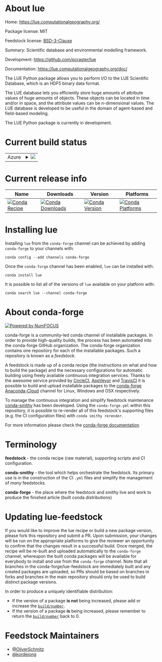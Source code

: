 About lue
=========

Home: https://lue.computationalgeography.org/

Package license: MIT

Feedstock license: [BSD-3-Clause](https://github.com/conda-forge/lue-feedstock/blob/master/LICENSE.txt)

Summary: Scientific database and environmental modelling framework.

Development: https://github.com/pcraster/lue

Documentation: https://lue.computationalgeography.org/doc/

The LUE Python package allows you to perform I/O to the LUE Scientific Database,
which is an HDF5 binary data format.

The LUE database lets you efficiently store huge amounts of attribute values of
huge amounts of objects. These objects can be located in time and/or in space,
and the attribute values can be n-dimensional values. The LUE database is developed
to be useful in the domain of agent-based and field-based modeling.

The LUE Python package is currently in development.


Current build status
====================


<table>
    
  <tr>
    <td>Azure</td>
    <td>
      <details>
        <summary>
          <a href="https://dev.azure.com/conda-forge/feedstock-builds/_build/latest?definitionId=10907&branchName=master">
            <img src="https://dev.azure.com/conda-forge/feedstock-builds/_apis/build/status/lue-feedstock?branchName=master">
          </a>
        </summary>
        <table>
          <thead><tr><th>Variant</th><th>Status</th></tr></thead>
          <tbody><tr>
              <td>linux_64_cxx_compiler_version7python3.6.____cpython</td>
              <td>
                <a href="https://dev.azure.com/conda-forge/feedstock-builds/_build/latest?definitionId=10907&branchName=master">
                  <img src="https://dev.azure.com/conda-forge/feedstock-builds/_apis/build/status/lue-feedstock?branchName=master&jobName=linux&configuration=linux_64_cxx_compiler_version7python3.6.____cpython" alt="variant">
                </a>
              </td>
            </tr><tr>
              <td>linux_64_cxx_compiler_version7python3.7.____cpython</td>
              <td>
                <a href="https://dev.azure.com/conda-forge/feedstock-builds/_build/latest?definitionId=10907&branchName=master">
                  <img src="https://dev.azure.com/conda-forge/feedstock-builds/_apis/build/status/lue-feedstock?branchName=master&jobName=linux&configuration=linux_64_cxx_compiler_version7python3.7.____cpython" alt="variant">
                </a>
              </td>
            </tr><tr>
              <td>linux_64_cxx_compiler_version7python3.8.____cpython</td>
              <td>
                <a href="https://dev.azure.com/conda-forge/feedstock-builds/_build/latest?definitionId=10907&branchName=master">
                  <img src="https://dev.azure.com/conda-forge/feedstock-builds/_apis/build/status/lue-feedstock?branchName=master&jobName=linux&configuration=linux_64_cxx_compiler_version7python3.8.____cpython" alt="variant">
                </a>
              </td>
            </tr><tr>
              <td>osx_64_cxx_compiler_version10python3.6.____cpython</td>
              <td>
                <a href="https://dev.azure.com/conda-forge/feedstock-builds/_build/latest?definitionId=10907&branchName=master">
                  <img src="https://dev.azure.com/conda-forge/feedstock-builds/_apis/build/status/lue-feedstock?branchName=master&jobName=osx&configuration=osx_64_cxx_compiler_version10python3.6.____cpython" alt="variant">
                </a>
              </td>
            </tr><tr>
              <td>osx_64_cxx_compiler_version10python3.7.____cpython</td>
              <td>
                <a href="https://dev.azure.com/conda-forge/feedstock-builds/_build/latest?definitionId=10907&branchName=master">
                  <img src="https://dev.azure.com/conda-forge/feedstock-builds/_apis/build/status/lue-feedstock?branchName=master&jobName=osx&configuration=osx_64_cxx_compiler_version10python3.7.____cpython" alt="variant">
                </a>
              </td>
            </tr><tr>
              <td>osx_64_cxx_compiler_version10python3.8.____cpython</td>
              <td>
                <a href="https://dev.azure.com/conda-forge/feedstock-builds/_build/latest?definitionId=10907&branchName=master">
                  <img src="https://dev.azure.com/conda-forge/feedstock-builds/_apis/build/status/lue-feedstock?branchName=master&jobName=osx&configuration=osx_64_cxx_compiler_version10python3.8.____cpython" alt="variant">
                </a>
              </td>
            </tr><tr>
              <td>win_64_python3.6.____cpython</td>
              <td>
                <a href="https://dev.azure.com/conda-forge/feedstock-builds/_build/latest?definitionId=10907&branchName=master">
                  <img src="https://dev.azure.com/conda-forge/feedstock-builds/_apis/build/status/lue-feedstock?branchName=master&jobName=win&configuration=win_64_python3.6.____cpython" alt="variant">
                </a>
              </td>
            </tr><tr>
              <td>win_64_python3.7.____cpython</td>
              <td>
                <a href="https://dev.azure.com/conda-forge/feedstock-builds/_build/latest?definitionId=10907&branchName=master">
                  <img src="https://dev.azure.com/conda-forge/feedstock-builds/_apis/build/status/lue-feedstock?branchName=master&jobName=win&configuration=win_64_python3.7.____cpython" alt="variant">
                </a>
              </td>
            </tr><tr>
              <td>win_64_python3.8.____cpython</td>
              <td>
                <a href="https://dev.azure.com/conda-forge/feedstock-builds/_build/latest?definitionId=10907&branchName=master">
                  <img src="https://dev.azure.com/conda-forge/feedstock-builds/_apis/build/status/lue-feedstock?branchName=master&jobName=win&configuration=win_64_python3.8.____cpython" alt="variant">
                </a>
              </td>
            </tr>
          </tbody>
        </table>
      </details>
    </td>
  </tr>
</table>

Current release info
====================

| Name | Downloads | Version | Platforms |
| --- | --- | --- | --- |
| [![Conda Recipe](https://img.shields.io/badge/recipe-lue-green.svg)](https://anaconda.org/conda-forge/lue) | [![Conda Downloads](https://img.shields.io/conda/dn/conda-forge/lue.svg)](https://anaconda.org/conda-forge/lue) | [![Conda Version](https://img.shields.io/conda/vn/conda-forge/lue.svg)](https://anaconda.org/conda-forge/lue) | [![Conda Platforms](https://img.shields.io/conda/pn/conda-forge/lue.svg)](https://anaconda.org/conda-forge/lue) |

Installing lue
==============

Installing `lue` from the `conda-forge` channel can be achieved by adding `conda-forge` to your channels with:

```
conda config --add channels conda-forge
```

Once the `conda-forge` channel has been enabled, `lue` can be installed with:

```
conda install lue
```

It is possible to list all of the versions of `lue` available on your platform with:

```
conda search lue --channel conda-forge
```


About conda-forge
=================

[![Powered by NumFOCUS](https://img.shields.io/badge/powered%20by-NumFOCUS-orange.svg?style=flat&colorA=E1523D&colorB=007D8A)](http://numfocus.org)

conda-forge is a community-led conda channel of installable packages.
In order to provide high-quality builds, the process has been automated into the
conda-forge GitHub organization. The conda-forge organization contains one repository
for each of the installable packages. Such a repository is known as a *feedstock*.

A feedstock is made up of a conda recipe (the instructions on what and how to build
the package) and the necessary configurations for automatic building using freely
available continuous integration services. Thanks to the awesome service provided by
[CircleCI](https://circleci.com/), [AppVeyor](https://www.appveyor.com/)
and [TravisCI](https://travis-ci.com/) it is possible to build and upload installable
packages to the [conda-forge](https://anaconda.org/conda-forge)
[Anaconda-Cloud](https://anaconda.org/) channel for Linux, Windows and OSX respectively.

To manage the continuous integration and simplify feedstock maintenance
[conda-smithy](https://github.com/conda-forge/conda-smithy) has been developed.
Using the ``conda-forge.yml`` within this repository, it is possible to re-render all of
this feedstock's supporting files (e.g. the CI configuration files) with ``conda smithy rerender``.

For more information please check the [conda-forge documentation](https://conda-forge.org/docs/).

Terminology
===========

**feedstock** - the conda recipe (raw material), supporting scripts and CI configuration.

**conda-smithy** - the tool which helps orchestrate the feedstock.
                   Its primary use is in the construction of the CI ``.yml`` files
                   and simplify the management of *many* feedstocks.

**conda-forge** - the place where the feedstock and smithy live and work to
                  produce the finished article (built conda distributions)


Updating lue-feedstock
======================

If you would like to improve the lue recipe or build a new
package version, please fork this repository and submit a PR. Upon submission,
your changes will be run on the appropriate platforms to give the reviewer an
opportunity to confirm that the changes result in a successful build. Once
merged, the recipe will be re-built and uploaded automatically to the
`conda-forge` channel, whereupon the built conda packages will be available for
everybody to install and use from the `conda-forge` channel.
Note that all branches in the conda-forge/lue-feedstock are
immediately built and any created packages are uploaded, so PRs should be based
on branches in forks and branches in the main repository should only be used to
build distinct package versions.

In order to produce a uniquely identifiable distribution:
 * If the version of a package **is not** being increased, please add or increase
   the [``build/number``](https://conda.io/docs/user-guide/tasks/build-packages/define-metadata.html#build-number-and-string).
 * If the version of a package **is** being increased, please remember to return
   the [``build/number``](https://conda.io/docs/user-guide/tasks/build-packages/define-metadata.html#build-number-and-string)
   back to 0.

Feedstock Maintainers
=====================

* [@OliverSchmitz](https://github.com/OliverSchmitz/)
* [@kordejong](https://github.com/kordejong/)

